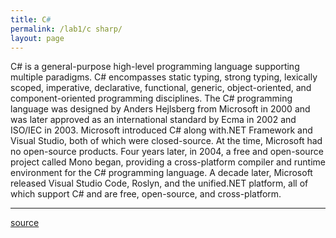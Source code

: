 ```yaml
---
title: C#
permalink: /lab1/c sharp/
layout: page
---
```


C# is a general-purpose high-level programming language supporting multiple paradigms. C# encompasses static typing, strong typing, lexically scoped, imperative, declarative, functional, generic, object-oriented, and component-oriented programming disciplines. The C# programming language was designed by Anders Hejlsberg from Microsoft in 2000 and was later approved as an international standard by Ecma in 2002 and ISO/IEC in 2003. Microsoft introduced C# along with.NET Framework and Visual Studio, both of which were closed-source. At the time, Microsoft had no open-source products. Four years later, in 2004, a free and open-source project called Mono began, providing a cross-platform compiler and runtime environment for the C# programming language. A decade later, Microsoft released Visual Studio Code, Roslyn, and the unified.NET platform, all of which support C# and are free, open-source, and cross-platform.

---

 [source](https://en.wikipedia.org/wiki/C_Sharp_(programming_language))